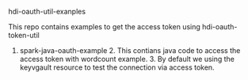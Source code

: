 hdi-oauth-util-exanples

This repo contains examples to get the access token using  hdi-oauth-token-util

1. spark-java-oauth-example
   2. This contians java code to access the access token with wordcount example.
   3. By default we using the keyvgault resource to test the connection via access token.
